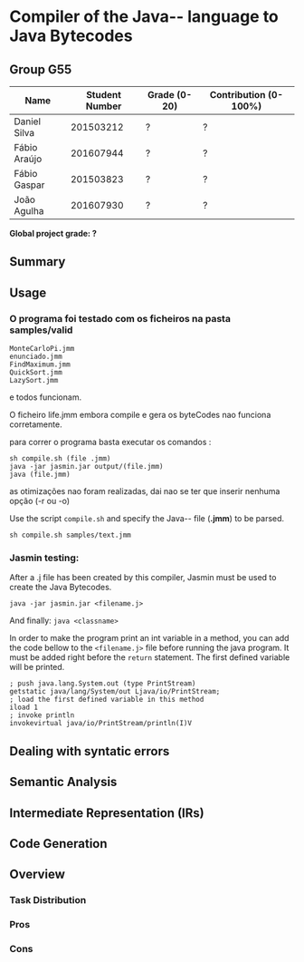 # Compiler of the Java-- language to Java Bytecodes

## Group G55

| Name | Student Number | Grade (0-20) | Contribution (0-100%) |
| ---- | -------------- | ------------ | --------------------- |
| Daniel Silva | 201503212 | ? | ? |
| Fábio Araújo | 201607944 | ? | ? |
| Fábio Gaspar | 201503823 | ? | ? |
| João Agulha | 201607930 | ? | ? |

**Global project grade: ?**

## Summary

## Usage

### O programa foi testado com os ficheiros na pasta samples/valid 
    MonteCarloPi.jmm
    enunciado.jmm
    FindMaximum.jmm
    QuickSort.jmm
    LazySort.jmm

e todos funcionam.

O ficheiro life.jmm embora compile e gera os byteCodes nao funciona corretamente.

para correr o programa basta executar os comandos :

    sh compile.sh (file .jmm)
    java -jar jasmin.jar output/(file.jmm)
    java (file.jmm)


as otimizações nao foram realizadas, dai nao se ter que inserir nenhuma opção (-r ou -o)


Use the script `compile.sh` and specify the Java-- file (**.jmm**) to be parsed.

```
sh compile.sh samples/text.jmm
```

### Jasmin testing:

After a .j file has been created by this compiler, Jasmin must be used to create the Java Bytecodes.

`java -jar jasmin.jar <filename.j>`

And finally: 
`java <classname>`

In order to make the program print an int variable in a method, you can add the code bellow to the `<filename.j>` file before running the java program. It must be added right before the `return` statement. The first defined variable will be printed.

``` jasmin
; push java.lang.System.out (type PrintStream)
getstatic java/lang/System/out Ljava/io/PrintStream;
; load the first defined variable in this method
iload 1
; invoke println
invokevirtual java/io/PrintStream/println(I)V
```

## Dealing with syntatic errors

## Semantic Analysis

## Intermediate Representation (IRs)

## Code Generation

## Overview

### Task Distribution

### Pros

### Cons